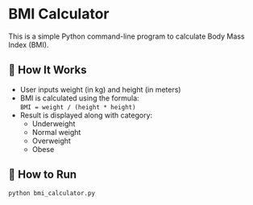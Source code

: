 # BMI Calculator

This is a simple Python command-line program to calculate Body Mass Index (BMI).

## 🧮 How It Works

- User inputs weight (in kg) and height (in meters)
- BMI is calculated using the formula:  
  `BMI = weight / (height * height)`
- Result is displayed along with category:
  - Underweight
  - Normal weight
  - Overweight
  - Obese

## 🚀 How to Run

```bash
python bmi_calculator.py
